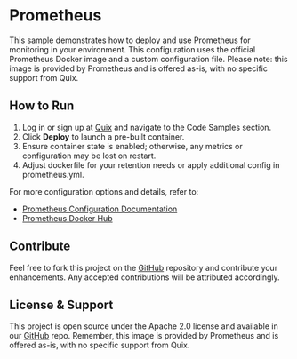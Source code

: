 # Prometheus

This sample demonstrates how to deploy and use Prometheus for monitoring in your environment. This configuration uses the official Prometheus Docker image and a custom configuration file. Please note: this image is provided by Prometheus and is offered as-is, with no specific support from Quix.

## How to Run

1. Log in or sign up at [Quix](https://portal.platform.quix.io/signup?xlink=github) and navigate to the Code Samples section.
2. Click **Deploy** to launch a pre-built container.
3. Ensure container state is enabled; otherwise, any metrics or configuration may be lost on restart.
4. Adjust dockerfile for your retention needs or apply additional config in prometheus.yml.

For more configuration options and details, refer to:

- [Prometheus Configuration Documentation](https://prometheus.io/docs/prometheus/latest/configuration/configuration/)
- [Prometheus Docker Hub](https://hub.docker.com/r/prom/prometheus)

## Contribute

Feel free to fork this project on the [GitHub](https://github.com/quixio/quix-samples) repository and contribute your enhancements. Any accepted contributions will be attributed accordingly.

## License & Support

This project is open source under the Apache 2.0 license and available in our [GitHub](https://github.com/quixio/quix-samples) repo. Remember, this image is provided by Prometheus and is offered as-is, with no specific support from Quix.
